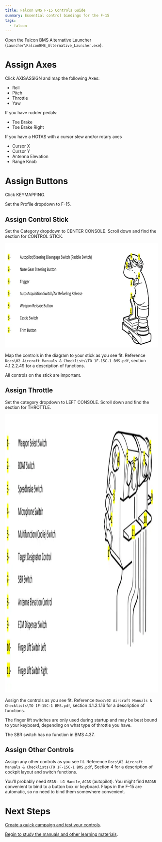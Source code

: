 ```yaml
---
title: Falcon BMS F-15 Controls Guide
summary: Essential control bindings for the F-15
tags:
  - falcon
---
```


Open the Falcon BMS Alternative Launcher (`Launcher\FalconBMS_Alternative_Launcher.exe`). 

# Assign Axes

Click AXISASSIGN and map the following Axes:

- Roll
- Pitch
- Throttle
- Yaw

If you have rudder pedals:

- Toe Brake
- Toe Brake Right

If you have a HOTAS with a cursor slew and/or rotary axes

- Cursor X
- Cursor Y
- Antenna Elevation
- Range Knob

# Assign Buttons

Click KEYMAPPING.

Set the Profile dropdown to F-15.

## Assign Control Stick

Set the Category dropdown to CENTER CONSOLE. Scroll down and find the section for CONTROL STICK.

<img src="images/Untitled.webp" width="938" height="344" loading="lazy" alt="">

Map the controls in the diagram to your stick as you see fit.  Reference `Docs\02 Aircraft Manuals & Checklists\TO 1F-15C-1 BMS.pdf`, section 4.1.2.2.49 for a description of functions.

All controls on the stick are important.

## Assign Throttle

Set the category dropdown to LEFT CONSOLE. Scroll down and find the section for THROTTLE.

<img src="images/Untitled 1.webp" width="2000" height="916" loading="lazy" alt="">

Assign the controls as you see fit. Reference `Docs\02 Aircraft Manuals & Checklists\TO 1F-15C-1 BMS.pdf`, section 4.1.2.1.16 for a description of functions.

The finger lift switches are only used during startup and may be best bound to your keyboard, depending on what type of throttle you have.

The SBR switch has no function in BMS 4.37.

## Assign Other Controls

Assign any other controls as you see fit. Reference `Docs\02 Aircraft Manuals & Checklists\TO 1F-15C-1 BMS.pdf`, Section 4 for a description of cockpit layout and switch functions.

You’ll probably need `GEAR: LG Handle`, `ACAS` (autopilot). You might find `RADAR` convenient to bind to a button box or keyboard. Flaps in the F-15 are automatic, so no need to bind them somewhere convenient.

# Next Steps

[Create a quick campaign and test your controls](../../campaign/).

[Begin to study the manuals and other learning materials](../../learning/).
